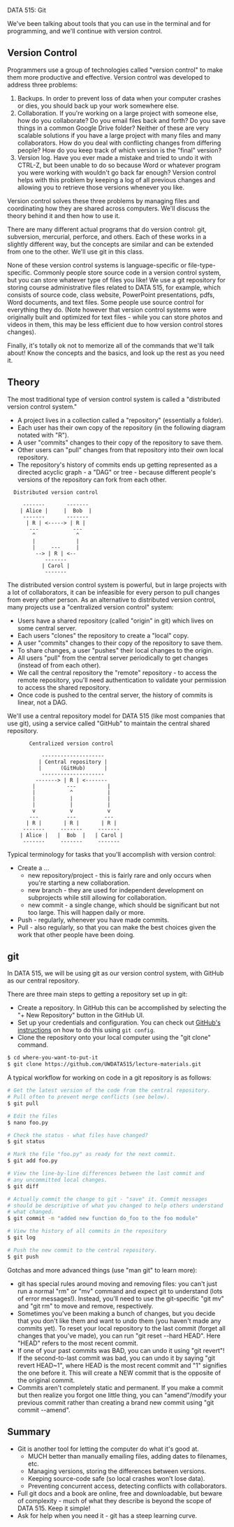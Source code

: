 DATA 515: Git

We've been talking about tools that you can use in the terminal and for programming, and we'll continue with version control.

## Version Control

Programmers use a group of technologies called "version control" to make them more productive and effective. Version control was developed to address three problems:

1. Backups. In order to prevent loss of data when your computer crashes or dies, you should back up your work somewhere else.
1. Collaboration. If you're working on a large project with someone else, how do you collaborate? Do you email files back and forth? Do you save things in a common Google Drive folder? Neither of these are very scalable solutions if you have a large project with many files and many collaborators. How do you deal with conflicting changes from differing people? How do you keep track of which version is the "final" version?
1. Version log. Have you ever made a mistake and tried to undo it with CTRL-Z, but been unable to do so because Word or whatever program you were working with wouldn't go back far enough? Version control helps with this problem by keeping a log of all previous changes and allowing you to retrieve those versions whenever you like. 

Version control solves these three problems by managing files and coordinating how they are shared across computers. We'll discuss the theory behind it and then how to use it.

There are many different actual programs that do version control: git, subversion, mercurial, perforce, and others. Each of these works in a slightly different way, but the concepts are similar and can be extended from one to the other. We'll use git in this class.

None of these version control systems is language-specific or file-type-specific. Commonly people store source code in a version control system, but you can store whatever type of files you like! We use a git repository for storing course administrative files related to DATA 515, for example, which consists of source code, class website, PowerPoint presentations, pdfs, Word documents, and text files. Some people use source control for everything they do. (Note however that version control systems were originally built and optimized for text files - while you can store photos and videos in them, this may be less efficient due to how version control stores changes).

Finally, it's totally ok not to memorize all of the commands that we'll talk about! Know the concepts and the basics, and look up the rest as you need it.

## Theory

The most traditional type of version control system is called a "distributed version control system."

* A project lives in a collection called a "repository" (essentially a folder).
* Each user has their own copy of the repository (in the following diagram notated with "R").
* A user "commits" changes to their copy of the repository to save them.
* Other users can "pull" changes from that repository into their own local repository.
* The repository's history of commits ends up getting represented as a directed acyclic graph - a "DAG" or tree - because different people's versions of the repository can fork from each other.

```
  Distributed version control

     -------       -------
    | Alice |     |  Bob  |
     -------       -------
      | R | <-----> | R |
       ---           ---
        ^             ^
        |             |
        |     ---     |
         --> | R | <--
            -------
           | Carol |
            -------

```


The distributed version control system is powerful, but in large projects with a lot of collaborators, it can be infeasible for every person to pull changes from every other person. As an alternative to distributed version control, many projects use a "centralized version control" system:

* Users have a shared repository (called "origin" in git) which lives on some central server.
* Each users "clones" the repository to create a "local" copy.
* A user "commits" changes to their copy of the repository to save them.
* To share changes, a user "pushes" their local changes to the origin.
* All users "pull" from the central server periodically to get changes (instead of from each other).
* We call the central repository the "remote" repository - to access the remote repository, you'll need authentication to validate your permission to access the shared repository.
* Once code is pushed to the central server, the history of commits is linear, not a DAG.

We'll use a central repository model for DATA 515 (like most companies that use git), using a service called "GitHub" to maintain the central shared repository.

```
       Centralized version control

           --------------------
          | Central repository |
          |      (GitHub)      |
           --------------------
         -------> | R | <-------
        |          ---          |
        |           ^           |
        |           |           |
        |           |           |
        v           v           v
       ---         ---         ---
      | R |       | R |       | R |
     -------     -------     -------
    | Alice |   |  Bob  |   | Carol |
     -------     -------     -------
```

Typical terminology for tasks that you'll accomplish with version control:

* Create a ...
    * new repository/project - this is fairly rare and only occurs when you're starting a new collaboration.
    * new branch - they are used for independent development on subprojects while still allowing for collaboration.
    * new commit - a single change, which should be significant but not too large. This will happen daily or more.
* Push - regularly, whenever you have made commits.
* Pull - also regularly, so that you can make the best choices given the work that other people have been doing.

## git

In DATA 515, we will be using git as our version control system, with GitHub as our central repository.

There are three main steps to getting a repository set up in git:

* Create a repository. In GitHub this can be accomplished by selecting the "+ New Repository" button in the GitHub UI.
* Set up your credentials and configuration. You can check out [GitHub's instructions](https://docs.github.com/en/get-started/getting-started-with-git) on how to do this using `git config`.
* Clone the repository onto your local computer using the "git clone" command.

```sh
$ cd where-you-want-to-put-it
$ git clone https://github.com/UWDATA515/lecture-materials.git
```

A typical workflow for working on code in a git repository is as follows:

```sh
# Get the latest version of the code from the central repository.
# Pull often to prevent merge conflicts (see below).
$ git pull

# Edit the files
$ nano foo.py

# Check the status - what files have changed?
$ git status

# Mark the file "foo.py" as ready for the next commit.
$ git add foo.py

# View the line-by-line differences between the last commit and
# any uncommitted local changes.
$ git diff

# Actually commit the change to git - "save" it. Commit messages
# should be descriptive of what you changed to help others understand
# what changed.
$ git commit -m "added new function do_foo to the foo module"

# View the history of all commits in the repository
$ git log

# Push the new commit to the central repository.
$ git push
```

Gotchas and more advanced things (use "man git" to learn more):

* git has special rules around moving and removing files: you can't just run a normal "rm" or "mv" command and expect git to understand (lots of error messages!). Instead, you'll need to use the git-specific "git mv" and "git rm" to move and remove, respectively.
* Sometimes you've been making a bunch of changes, but you decide that you don't like them and want to undo them (you haven't made any commits yet). To reset your local repository to the last commit (forget all changes that you've made), you can run "git reset --hard HEAD". Here "HEAD" refers to the most recent commit.
* If one of your past commits was BAD, you can undo it using "git revert"! If the second-to-last commit was bad, you can undo it by saying "git revert HEAD~1", where HEAD is the most recent commit and "1" signifies the one before it. This will create a NEW commit that is the opposite of the original commit.
* Commits aren't completely static and permanent. If you make a commit but then realize you forgot one little thing, you can "amend"/modify your previous commit rather than creating a brand new commit using "git commit --amend".

## Summary

* Git is another tool for letting the computer do what it's good at.
    * MUCH better than manually emailing files, adding dates to filenames, etc.
    * Managing versions, storing the differences between versions.
    * Keeping source-code safe (so local crashes won't lose data).
    * Preventing concurrent access, detecting conflicts with collaborators.
* Full git docs and a book are online, free and downloadable, but beware of complexity - much of what they describe is beyond the scope of DATA 515. Keep it simple!
* Ask for help when you need it - git has a steep learning curve.
